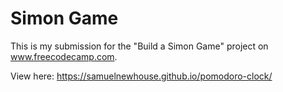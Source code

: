 # Simon Game

This is my submission for the "Build a Simon Game" project on www.freecodecamp.com.

View here: https://samuelnewhouse.github.io/pomodoro-clock/